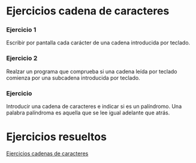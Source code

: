 # Ejercicios cadena de caracteres

### Ejercicio 1

Escribir por pantalla cada carácter de una cadena introducida por teclado.

### Ejercicio 2

Realzar un programa que comprueba si una cadena leída por teclado comienza por una subcadena introducida por teclado.

### Ejercicio


Introducir una cadena de caracteres e indicar si es un palíndromo. Una palabra palíndroma es aquella que se lee igual adelante que atrás.

# Ejercicios resueltos

[Ejercicios cadenas de caracteres](../../ejercicios/cadenas)